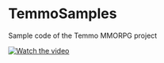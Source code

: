 # TemmoSamples
Sample code of the Temmo MMORPG project


[![Watch the video](https://i.imgur.com/vKb2F1B.png)](https://vimeo.com/461298602)
